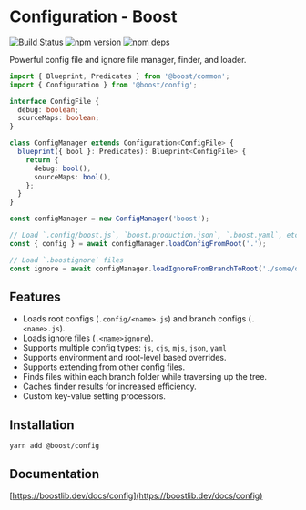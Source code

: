 # Configuration - Boost

[![Build Status](https://github.com/milesj/boost/workflows/Build/badge.svg)](https://github.com/milesj/boost/actions?query=branch%3Amaster)
[![npm version](https://badge.fury.io/js/%40boost%config.svg)](https://www.npmjs.com/package/@boost/config)
[![npm deps](https://david-dm.org/milesj/boost.svg?path=packages/config)](https://www.npmjs.com/package/@boost/config)

Powerful config file and ignore file manager, finder, and loader.

```ts
import { Blueprint, Predicates } from '@boost/common';
import { Configuration } from '@boost/config';

interface ConfigFile {
  debug: boolean;
  sourceMaps: boolean;
}

class ConfigManager extends Configuration<ConfigFile> {
  blueprint({ bool }: Predicates): Blueprint<ConfigFile> {
    return {
      debug: bool(),
      sourceMaps: bool(),
    };
  }
}

const configManager = new ConfigManager('boost');

// Load `.config/boost.js`, `boost.production.json`, `.boost.yaml`, etc
const { config } = await configManager.loadConfigFromRoot('.');

// Load `.boostignore` files
const ignore = await configManager.loadIgnoreFromBranchToRoot('./some/deep/path');
```

## Features

- Loads root configs (`.config/<name>.js`) and branch configs (`.<name>.js`).
- Loads ignore files (`.<name>ignore`).
- Supports multiple config types: `js`, `cjs`, `mjs`, `json`, `yaml`
- Supports environment and root-level based overrides.
- Supports extending from other config files.
- Finds files within each branch folder while traversing up the tree.
- Caches finder results for increased efficiency.
- Custom key-value setting processors.

## Installation

```
yarn add @boost/config
```

## Documentation

[https://boostlib.dev/docs/config](https://boostlib.dev/docs/config)
